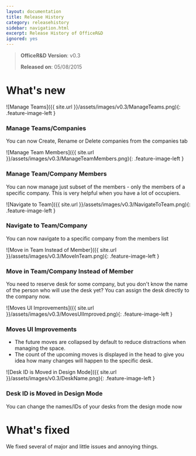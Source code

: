 ```yaml
---
layout: documentation
title: Release History
category: releasehistory
sidebar: navigation.html
excerpt: Release History of OfficeR&D
ignored: yes
---
```


<a name="05-08-2015"></a>

> **OfficeR&D Version**: v0.3
>
> **Released on**: 05/08/2015

# What's new

<div class="top-border"></div>
![Manage Teams]({{ site.url }}/assets/images/v0.3/ManageTeams.png){: .feature-image-left }

### Manage Teams/Companies
You can now Create, Rename or Delete companies from the companies tab

<div class="clearfix"></div>
<div class="top-border"></div>
![Manage Team Members]({{ site.url }}/assets/images/v0.3/ManageTeamMembers.png){: .feature-image-left }

### Manage Team/Company Members
You can now manage just subset of the members - only the members of a specific company.
This is very helpful when you have a lot of occupiers. 

<div class="clearfix"></div>
<div class="top-border"></div>
![Navigate to Team]({{ site.url }}/assets/images/v0.3/NavigateToTeam.png){: .feature-image-left }

### Navigate to Team/Company
You can now navigate to a specific company from the members list 

<div class="clearfix"></div>
<div class="top-border"></div>
![Move in Team Instead of Member]({{ site.url }}/assets/images/v0.3/MoveInTeam.png){: .feature-image-left }

### Move in Team/Company Instead of Member
You need to reserve desk for some company, but you don't know the name of the person who will use the desk yet?
You can assign the desk directly to the company now. 

<div class="clearfix"></div>
<div class="top-border"></div>
![Moves UI Improvements]({{ site.url }}/assets/images/v0.3/MovesUIImproved.png){: .feature-image-left }

### Moves UI Improvements
* The future moves are collapsed by default to reduce distractions when managing the space.
* The count of the upcoming moves is displayed in the head to give you idea how many changes will happen to the specific desk.

<div class="clearfix"></div>
<div class="top-border"></div>
![Desk ID is Moved in Design Mode]({{ site.url }}/assets/images/v0.3/DeskName.png){: .feature-image-left }

### Desk ID is Moved in Design Mode
You can change the names/IDs of your desks from the design mode now

<div class="clearfix"></div>

# What's fixed
We fixed several of major and little issues and annoying things.